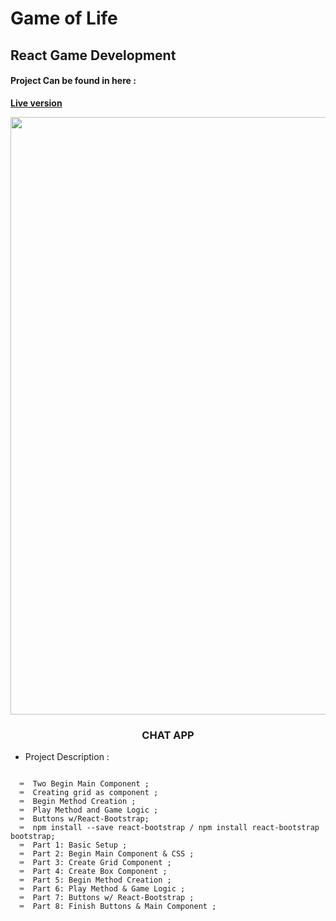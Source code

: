 # Game of Life

## React Game Development 

#### Project Can be found in here :
 **[Live version](https://game-of-life-e2e24.web.app)**
 
 <p align="center">
	
<img src="https://user-images.githubusercontent.com/57604500/121777378-02f1d900-cb92-11eb-803c-12024ec4233a.png" width=956>
<br />
<h3 align="center">CHAT APP</h3>
</p>


* Project Description :

```
  
  ⌨  Two Begin Main Component ;
  ⌨  Creating grid as component ;
  ⌨  Begin Method Creation ;
  ⌨  Play Method and Game Logic ;
  ⌨  Buttons w/React-Bootstrap;
  ⌨  npm install --save react-bootstrap / npm install react-bootstrap bootstrap;
  ⌨  Part 1: Basic Setup ;
  ⌨  Part 2: Begin Main Component & CSS ;
  ⌨  Part 3: Create Grid Component ;
  ⌨  Part 4: Create Box Component ;
  ⌨  Part 5: Begin Method Creation ;
  ⌨  Part 6: Play Method & Game Logic ;
  ⌨  Part 7: Buttons w/ React-Bootstrap ;
  ⌨  Part 8: Finish Buttons & Main Component ;




```
